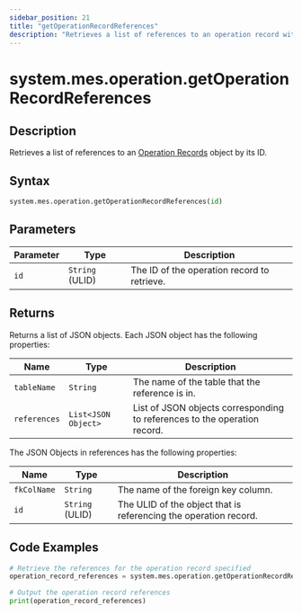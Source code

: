 ```yaml
---
sidebar_position: 21
title: "getOperationRecordReferences"
description: "Retrieves a list of references to an operation record with the given ID."
---
```


# system.mes.operation.getOperationRecordReferences

## Description

Retrieves a list of references to an [Operation Records](../../data-model/operation-model/operation-record) object by its ID.

## Syntax

```python
system.mes.operation.getOperationRecordReferences(id)
```

## Parameters

| Parameter | Type            | Description                                 |
| --------- | --------------- | ------------------------------------------- |
| `id`      | `String` (ULID) | The ID of the operation record to retrieve. |

## Returns

Returns a list of JSON objects. Each JSON object has the following properties:

| Name         | Type                | Description                                                               |
| ------------ | ------------------- | ------------------------------------------------------------------------- |
| `tableName`  | `String`            | The name of the table that the reference is in.                           |
| `references` | `List<JSON Object>` | List of JSON objects corresponding to references to the operation record. |

The JSON Objects in references has the following properties:

| Name        | Type            | Description                                                      |
| ----------- | --------------- | ---------------------------------------------------------------- |
| `fkColName` | `String`        | The name of the foreign key column.                              |
| `id`        | `String` (ULID) | The ULID of the object that is referencing the operation record. |

## Code Examples

```python
# Retrieve the references for the operation record specified
operation_record_references = system.mes.operation.getOperationRecordReferences('01JS20DCWR-PBFZR1MX-2SA37XFC')

# Output the operation record references
print(operation_record_references)
```
